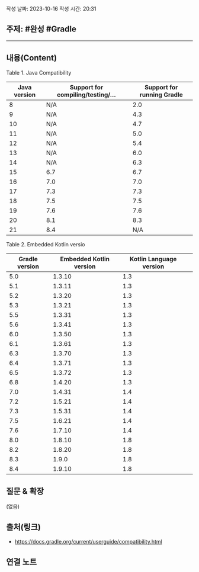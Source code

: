 작성 날짜: 2023-10-16
작성 시간: 20:31

## 주제: #완성 #Gradle

----
## 내용(Content)

Table 1. Java Compatibility

| Java version | Support for compiling/testing/…​ | Support for running Gradle |
| ------------ | -------------------------------- | -------------------------- |
| 8            | N/A                              | 2.0                        |
| 9            | N/A                              | 4.3                        |
| 10           | N/A                              | 4.7                        |
| 11           | N/A                              | 5.0                        |
| 12           | N/A                              | 5.4                        |
| 13           | N/A                              | 6.0                        |
| 14           | N/A                              | 6.3                        |
| 15           | 6.7                              | 6.7                        |
| 16           | 7.0                              | 7.0                        |
| 17           | 7.3                              | 7.3                        |
| 18           | 7.5                              | 7.5                        |
| 19           | 7.6                              | 7.6                        |
| 20           | 8.1                              | 8.3                        |
| 21           | 8.4                              | N/A                        |


Table 2. Embedded Kotlin versio

| Gradle version | Embedded Kotlin version | Kotlin Language version |     |
| -------------- | ----------------------- | ----------------------- | --- |
| 5.0            | 1.3.10                  | 1.3                     |     |
| 5.1            | 1.3.11                  | 1.3                     |     |
| 5.2            | 1.3.20                  | 1.3                     |     |
| 5.3            | 1.3.21                  | 1.3                     |     |
| 5.5            | 1.3.31                  | 1.3                     |     |
| 5.6            | 1.3.41                  | 1.3                     |     |
| 6.0            | 1.3.50                  | 1.3                     |     |
| 6.1            | 1.3.61                  | 1.3                     |     |
| 6.3            | 1.3.70                  | 1.3                     |     |
| 6.4            | 1.3.71                  | 1.3                     |     |
| 6.5            | 1.3.72                  | 1.3                     |     |
| 6.8            | 1.4.20                  | 1.3                     |     |
| 7.0            | 1.4.31                  | 1.4                     |     |
| 7.2            | 1.5.21                  | 1.4                     |     |
| 7.3            | 1.5.31                  | 1.4                     |     |
| 7.5            | 1.6.21                  | 1.4                     |     |
| 7.6            | 1.7.10                  | 1.4                     |     |
| 8.0            | 1.8.10                  | 1.8                     |     |
| 8.2            | 1.8.20                  | 1.8                     |     |
| 8.3            | 1.9.0                   | 1.8                     |     |
| 8.4            | 1.9.10                  | 1.8                     |     | 
## 질문 & 확장

(없음)

## 출처(링크)
- https://docs.gradle.org/current/userguide/compatibility.html

## 연결 노트










